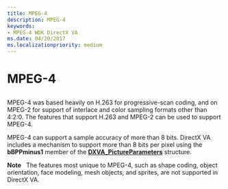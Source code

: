 ```yaml
---
title: MPEG-4
description: MPEG-4
keywords:
- MPEG-4 WDK DirectX VA
ms.date: 04/20/2017
ms.localizationpriority: medium
---
```


# MPEG-4


## <span id="ddk_mpeg_4_gg"></span><span id="DDK_MPEG_4_GG"></span>


MPEG-4 was based heavily on H.263 for progressive-scan coding, and on MPEG-2 for support of interlace and color sampling formats other than 4:2:0. The features that support H.263 and MPEG-2 can be used to support MPEG-4.

MPEG-4 can support a sample accuracy of more than 8 bits. DirectX VA includes a mechanism to support more than 8 bits per pixel using the **bBPPminus1** member of the [**DXVA\_PictureParameters**](/windows-hardware/drivers/ddi/dxva/ns-dxva-_dxva_pictureparameters) structure.

**Note**   The features most unique to MPEG-4, such as shape coding, object orientation, face modeling, mesh objects, and sprites, are not supported in DirectX VA.

 

 

